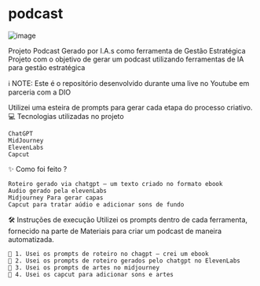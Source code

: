 # podcast
![image](https://github.com/user-attachments/assets/e39108dc-093f-43e5-ac1e-1d87277c6c54)

Projeto Podcast Gerado por I.A.s como ferramenta de Gestão Estratégica
Projeto com o objetivo de gerar um podcast utilizando ferramentas de IA para gestão estratégica

ℹ️ NOTE: Este é o repositório desenvolvido durante uma live no Youtube em parceria com a DIO

Utilizei uma esteira de prompts para gerar cada etapa do processo criativo.  
💻 Tecnologias utilizadas no projeto
   
    ChatGPT
    MidJourney
    ElevenLabs
    Capcut

✨ Como foi feito ?

    Roteiro gerado via chatgpt – um texto criado no formato ebook
    Audio gerado pela elevenLabs
    Midjourney Para gerar capas
    Capcut para tratar aúdio e adicionar sons de fundo

🛠️ Instruções de execução
Utilizei os prompts dentro de cada ferramenta, fornecido na parte de Materiais para criar um podcast de maneira automatizada.

    🤖 1. Usei os prompts de roteiro no chagpt – crei um ebook
    🤖 2. Usei os prompts de roteiro gerados pelo chatgpt no ElevenLabs
    🤖 3. Usei os prompts de artes no midjourney
    🤖 4. Usei os capcut para adicionar sons e artes 

    
